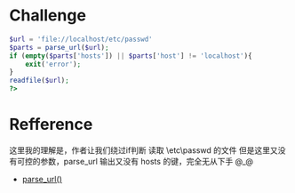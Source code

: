 # Challenge
```php
$url = 'file://localhost/etc/passwd'
$parts = parse_url($url);
if (empty($parts['hosts']) || $parts['host'] != 'localhost'){
    exit('error');
}
readfile($url);
?>
```


# Refference

这里我的理解是，作者让我们绕过if判断 读取 \etc\passwd 的文件
但是这里又没有可控的参数，parse_url 输出又没有 hosts 的键，完全无从下手 @_@

+ [parse_url()](http://phpweb.hostnet.com.br/manual/zh/function.parse-url.php)

